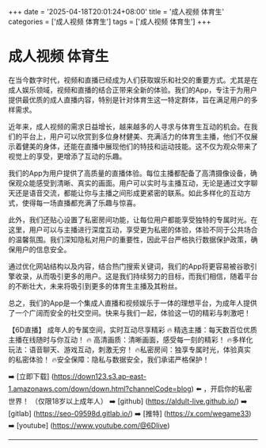 +++
date = '2025-04-18T20:01:24+08:00'
title = '成人视频 体育生'
categories = ['成人视频 体育生']
tags = ['成人视频 体育生']
+++

# 成人视频 体育生

在当今数字时代，视频和直播已经成为人们获取娱乐和社交的重要方式。尤其是在成人娱乐领域，视频和直播的结合正带来全新的体验。我们的App，专注于为用户提供最优质的成人直播内容，特别是针对体育生这一特定群体，旨在满足用户的多样需求。

近年来，成人视频的需求日益增长，越来越多的人寻求与体育生互动的机会。在我们的平台上，用户可以欣赏到多位身材健美、充满活力的体育生主播，他们不仅展示着健美的身体，还能在直播中展现他们的特技和运动技能。这不仅为观众带来了视觉上的享受，更增添了互动的乐趣。

我们的App为用户提供了高质量的直播体验。每位主播都配备了高清摄像设备，确保观众能感受到清晰、真实的画面。用户可以实时与主播互动，无论是通过文字聊天还是语音交流，都能让你与主播之间形成更紧密的联系。如此多样化的互动方式，使得每一场直播都充满了乐趣与惊喜。

此外，我们还贴心设置了私密房间功能，让每位用户都能享受独特的专属时光。在这里，用户可以与主播进行深度互动，享受更为私密的体验，体验不同于公共场合的温馨氛围。我们深知隐私对用户的重要性，因此平台严格执行数据保护政策，确保用户的信息安全。

通过优化网站结构以及内容，结合热门搜索关键词，我们的App将更容易被谷歌引擎收录，从而吸引更多的用户。这是我们持续努力的目标，而我们相信，随着平台的不断壮大，未来将吸引到更多的体育生主播及其粉丝。

总之，我们的App是一个集成人直播和视频娱乐于一体的理想平台，为成年人提供了一个广阔而安全的社交空间。快来与我们一起，体验这一切的精彩与刺激吧！

【6D直播】
成年人的专属空间，实时互动尽享精彩
🔥 精选主播：每天数百位优质主播在线随时与你互动！
🔥 高清画质：清晰画面，感受每一刻的精彩！
🔥多样化玩法：语音聊天、游戏互动，刺激无穷！
🔥私密房间：独享专属时光，体验真实的私密体验！
🔥安全保障：隐私与数据安全，我们承诺严格保护！

➡️ [立即下载] (https://down123.s3.ap-east-1.amazonaws.com/down/down.html?channelCode=blog) ⬅️ ，开启你的私密世界！
（仅限18岁以上成年人）
➡️ [github] (https://aldult-live.github.io/)
➡️ [gitlab] (https://seo-09598d.gitlab.io/)
➡️ [推特] (https://x.com/wegame33)
➡️ [youtube] (https://www.youtube.com/@6Dlive)

---
